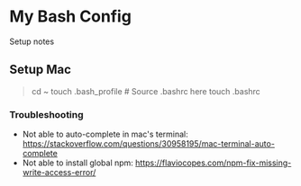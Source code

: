 # My Bash Config

Setup notes

## Setup Mac

> cd ~
> touch .bash_profile # Source .bashrc here
> touch .bashrc

### Troubleshooting

- Not able to auto-complete in mac's terminal: https://stackoverflow.com/questions/30958195/mac-terminal-auto-complete
- Not able to install global npm: https://flaviocopes.com/npm-fix-missing-write-access-error/
